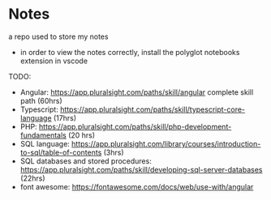# Notes
a repo used to store my notes
 - in order to view the notes correctly, install the polyglot notebooks extension in vscode

TODO:

 - Angular: https://app.pluralsight.com/paths/skill/angular complete skill path (60hrs)
 - Typescript: https://app.pluralsight.com/paths/skill/typescript-core-language (17hrs)
 - PHP: https://app.pluralsight.com/paths/skill/php-development-fundamentals (20 hrs)
 - SQL language: https://app.pluralsight.com/library/courses/introduction-to-sql/table-of-contents (3hrs)
 - SQL databases and stored procedures: https://app.pluralsight.com/paths/skill/developing-sql-server-databases (22hrs)
 - font awesome: https://fontawesome.com/docs/web/use-with/angular

 